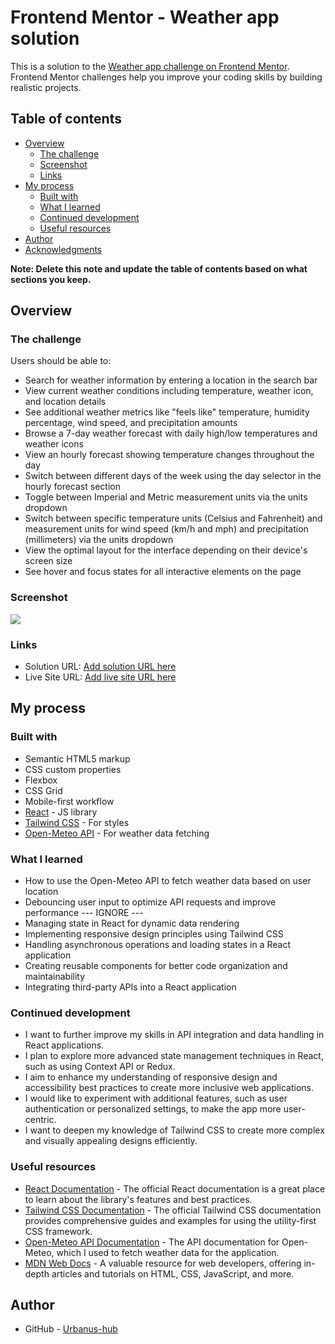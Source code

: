 # Frontend Mentor - Weather app solution

This is a solution to the [Weather app challenge on Frontend Mentor](https://www.frontendmentor.io/challenges/weather-app-K1FhddVm49). Frontend Mentor challenges help you improve your coding skills by building realistic projects. 

## Table of contents

- [Overview](#overview)
  - [The challenge](#the-challenge)
  - [Screenshot](#screenshot)
  - [Links](#links)
- [My process](#my-process)
  - [Built with](#built-with)
  - [What I learned](#what-i-learned)
  - [Continued development](#continued-development)
  - [Useful resources](#useful-resources)
- [Author](#author)
- [Acknowledgments](#acknowledgments)

**Note: Delete this note and update the table of contents based on what sections you keep.**

## Overview

### The challenge

Users should be able to:

- Search for weather information by entering a location in the search bar
- View current weather conditions including temperature, weather icon, and location details
- See additional weather metrics like "feels like" temperature, humidity percentage, wind speed, and precipitation amounts
- Browse a 7-day weather forecast with daily high/low temperatures and weather icons
- View an hourly forecast showing temperature changes throughout the day
- Switch between different days of the week using the day selector in the hourly forecast section
- Toggle between Imperial and Metric measurement units via the units dropdown 
- Switch between specific temperature units (Celsius and Fahrenheit) and measurement units for wind speed (km/h and mph) and precipitation (millimeters) via the units dropdown
- View the optimal layout for the interface depending on their device's screen size
- See hover and focus states for all interactive elements on the page

### Screenshot

![](./preview.jpg)



### Links

- Solution URL: [Add solution URL here](https://frontend-mentor-weather-web-challen.vercel.app/)
- Live Site URL: [Add live site URL here](https://frontend-mentor-weather-web-challen.vercel.app/)

## My process

### Built with

- Semantic HTML5 markup
- CSS custom properties
- Flexbox
- CSS Grid
- Mobile-first workflow
- [React](https://reactjs.org/) - JS library
- [Tailwind CSS](https://tailwindcss.com/) - For styles
- [Open-Meteo API](https://open-meteo.com/) - For weather data fetching




### What I learned

- How to use the Open-Meteo API to fetch weather data based on user location
- Debouncing user input to optimize API requests and improve performance --- IGNORE ---
- Managing state in React for dynamic data rendering
- Implementing responsive design principles using Tailwind CSS
- Handling asynchronous operations and loading states in a React application
- Creating reusable components for better code organization and maintainability
- Integrating third-party APIs into a React application


### Continued development

- I want to further improve my skills in API integration and data handling in React applications.
- I plan to explore more advanced state management techniques in React, such as using Context API or Redux.
- I aim to enhance my understanding of responsive design and accessibility best practices to create more inclusive web applications.
- I would like to experiment with additional features, such as user authentication or personalized settings, to make the app more user-centric.
- I want to deepen my knowledge of Tailwind CSS to create more complex and visually appealing designs efficiently.

### Useful resources

- [React Documentation](https://reactjs.org/docs/getting-started.html) - The official React documentation is a great place to learn about the library's features and best practices.
- [Tailwind CSS Documentation](https://tailwindcss.com/docs) - The official Tailwind CSS documentation provides comprehensive guides and examples for using the utility-first CSS framework.
- [Open-Meteo API Documentation](https://open-meteo.com/en/docs) - The API documentation for Open-Meteo, which I used to fetch weather data for the application.
- [MDN Web Docs](https://developer.mozilla.org/en-US/) - A valuable resource for web developers, offering in-depth articles and tutorials on HTML, CSS, JavaScript, and more.




## Author

- GitHub - [Urbanus-hub](https://www.github.com/Urbanus-hub)



